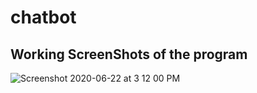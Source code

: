 # chatbot
## Working ScreenShots of the program

![Screenshot 2020-06-22 at 3 12 00 PM](https://user-images.githubusercontent.com/50666187/85300056-b5351a00-b4c3-11ea-9814-6fc86a7c2339.png)




